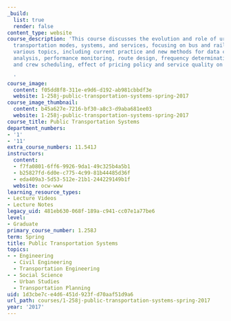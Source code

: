 ```yaml
---
_build:
  list: true
  render: false
content_type: website
course_description: 'This course discusses the evolution and role of urban public
  transportation modes, systems, and services, focusing on bus and rail. It covers
  various topics, including current practice and new methods for data collection and
  analysis, performance monitoring, route design, frequency determination, vehicle
  and crew scheduling, effect of pricing policy and service quality on ridership.

  '
course_image:
  content: f05dd8f8-311e-e9d6-d192-ab981cbbdf3e
  website: 1-258j-public-transportation-systems-spring-2017
course_image_thumbnail:
  content: b45a627e-7216-bf30-a8c3-d9aba681ee03
  website: 1-258j-public-transportation-systems-spring-2017
course_title: Public Transportation Systems
department_numbers:
- '1'
- '11'
extra_course_numbers: 11.541J
instructors:
  content:
  - f7fa0801-6ff6-9926-9da1-49c325b4a5b1
  - b25827fd-6d0e-c775-4c99-81b44485d36f
  - eda409a3-5d53-512e-21b1-244229149b1f
  website: ocw-www
learning_resource_types:
- Lecture Videos
- Lecture Notes
legacy_uid: 481eb630-068f-189a-c941-cc07e1a77be6
level:
- Graduate
primary_course_number: 1.258J
term: Spring
title: Public Transportation Systems
topics:
- - Engineering
  - Civil Engineering
  - Transportation Engineering
- - Social Science
  - Urban Studies
  - Transportation Planning
uid: 1d3cbe7c-e4d6-451d-923f-d70aaf51d9a6
url_path: courses/1-258j-public-transportation-systems-spring-2017
year: '2017'
---
```

